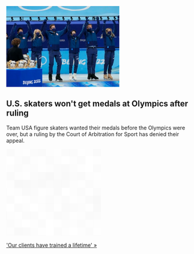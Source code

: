 
![U.S. skaters won't get medals at Olympics after ruling](./20220219175856.png)
## U.S. skaters won't get medals at Olympics after ruling

Team USA figure skaters wanted their medals before the Olympics were over, but a ruling by the Court of Arbitration for Sport has denied their appeal.

![pic](../square_bg.png)

['Our clients have trained a lifetime' »](https://www.yahoo.com/sports/usa-figure-skaters-want-their-team-skate-silver-medals-now-120556599.html)
